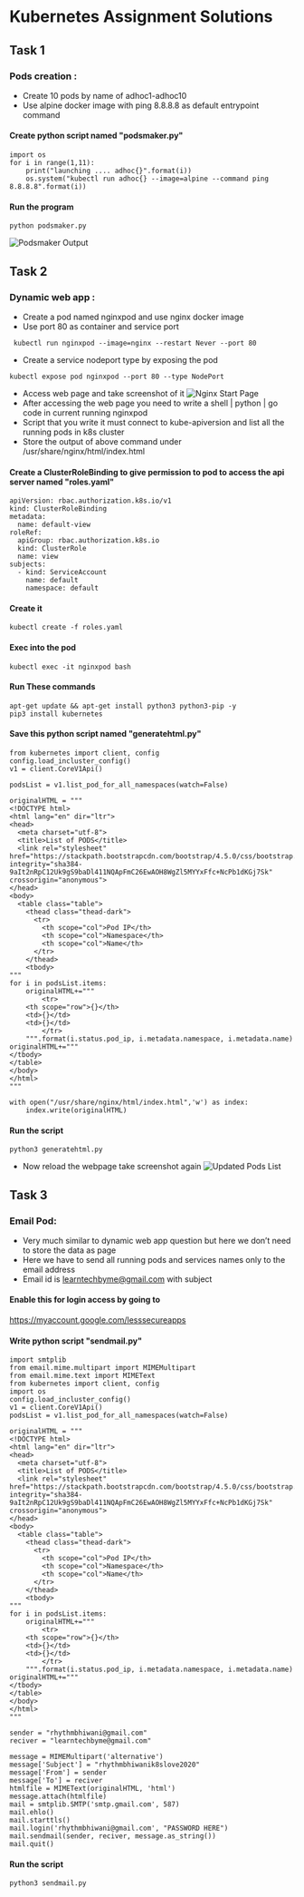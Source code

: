# Kubernetes Assignment Solutions
## Task 1
### Pods creation :
* Create 10 pods by name of adhoc1-adhoc10
* Use alpine docker image with ping 8.8.8.8 as default entrypoint command

#### Create python script named "podsmaker.py"
```
import os
for i in range(1,11):
    print("launching .... adhoc{}".format(i))
    os.system("kubectl run adhoc{} --image=alpine --command ping 8.8.8.8".format(i))
```
#### Run the program
```
python podsmaker.py
```
![Podsmaker Output](/podsmaker.png)


## Task 2
### Dynamic web app :
* Create a pod named nginxpod and use nginx docker image
* Use port 80 as container and service port
```
 kubectl run nginxpod --image=nginx --restart Never --port 80
```
* Create a service nodeport type by exposing the pod
```
kubectl expose pod nginxpod --port 80 --type NodePort
```
* Access web page and take screenshot of it
![Nginx Start Page](/startpagenginx.png)
* After accessing the web page you need to write a shell | python | go code in current running
nginxpod
* Script that you write it must connect to kube-apiversion and list all the running pods in k8s
cluster
* Store the output of above command under /usr/share/nginx/html/index.html
#### Create a ClusterRoleBinding to give permission to pod to access the api server named "roles.yaml"
```
apiVersion: rbac.authorization.k8s.io/v1
kind: ClusterRoleBinding
metadata:
  name: default-view
roleRef:
  apiGroup: rbac.authorization.k8s.io
  kind: ClusterRole
  name: view
subjects:
  - kind: ServiceAccount
    name: default
    namespace: default
```
#### Create it
```
kubectl create -f roles.yaml
```
#### Exec into the pod
```
kubectl exec -it nginxpod bash
```
#### Run These commands
```
apt-get update && apt-get install python3 python3-pip -y
pip3 install kubernetes
```
#### Save this python script named "generatehtml.py"
```
from kubernetes import client, config
config.load_incluster_config()
v1 = client.CoreV1Api()

podsList = v1.list_pod_for_all_namespaces(watch=False)

originalHTML = """
<!DOCTYPE html>
<html lang="en" dir="ltr">
<head>
  <meta charset="utf-8">
  <title>List of PODS</title>
  <link rel="stylesheet" href="https://stackpath.bootstrapcdn.com/bootstrap/4.5.0/css/bootstrap.min.css" integrity="sha384-9aIt2nRpC12Uk9gS9baDl411NQApFmC26EwAOH8WgZl5MYYxFfc+NcPb1dKGj7Sk" crossorigin="anonymous">
</head>
<body>
  <table class="table">
    <thead class="thead-dark">
      <tr>
        <th scope="col">Pod IP</th>
        <th scope="col">Namespace</th>
        <th scope="col">Name</th>
      </tr>
    </thead>
    <tbody>
"""
for i in podsList.items:
    originalHTML+="""
        <tr>
    <th scope="row">{}</th>
    <td>{}</td>
    <td>{}</td>
        </tr>
    """.format(i.status.pod_ip, i.metadata.namespace, i.metadata.name)
originalHTML+="""
</tbody>
</table>
</body>
</html>
"""

with open("/usr/share/nginx/html/index.html",'w') as index:
    index.write(originalHTML)

```
#### Run the script
```
python3 generatehtml.py
```
* Now reload the webpage take screenshot again
![Updated Pods List](/podslist.png)


## Task 3
### Email Pod:
* Very much similar to dynamic web app question but here we don’t need to store the data as
page
* Here we have to send all running pods and services names only to the email address
* Email id is learntechbyme@gmail.com with subject <yournamek8slove2020>
    
#### Enable this for login access by going to 
https://myaccount.google.com/lesssecureapps
#### Write python script "sendmail.py"
```
import smtplib
from email.mime.multipart import MIMEMultipart
from email.mime.text import MIMEText
from kubernetes import client, config
import os
config.load_incluster_config()
v1 = client.CoreV1Api()
podsList = v1.list_pod_for_all_namespaces(watch=False)

originalHTML = """
<!DOCTYPE html>
<html lang="en" dir="ltr">
<head>
  <meta charset="utf-8">
  <title>List of PODS</title>
  <link rel="stylesheet" href="https://stackpath.bootstrapcdn.com/bootstrap/4.5.0/css/bootstrap.min.css" integrity="sha384-9aIt2nRpC12Uk9gS9baDl411NQApFmC26EwAOH8WgZl5MYYxFfc+NcPb1dKGj7Sk" crossorigin="anonymous">
</head>
<body>
  <table class="table">
    <thead class="thead-dark">
      <tr>
        <th scope="col">Pod IP</th>
        <th scope="col">Namespace</th>
        <th scope="col">Name</th>
      </tr>
    </thead>
    <tbody>
"""
for i in podsList.items:
    originalHTML+="""
        <tr>
    <th scope="row">{}</th>
    <td>{}</td>
    <td>{}</td>
        </tr>
    """.format(i.status.pod_ip, i.metadata.namespace, i.metadata.name)
originalHTML+="""
</tbody>
</table>
</body>
</html>
"""

sender = "rhythmbhiwani@gmail.com"
reciver = "learntechbyme@gmail.com"

message = MIMEMultipart('alternative')
message['Subject'] = "rhythmbhiwanik8slove2020"
message['From'] = sender
message['To'] = reciver
htmlfile = MIMEText(originalHTML, 'html')
message.attach(htmlfile)
mail = smtplib.SMTP('smtp.gmail.com', 587)
mail.ehlo()
mail.starttls()
mail.login('rhythmbhiwani@gmail.com', "PASSWORD HERE")
mail.sendmail(sender, reciver, message.as_string())
mail.quit()
```
#### Run the script
```
python3 sendmail.py
```
